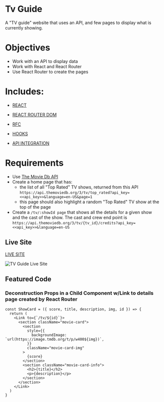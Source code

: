 # Tv Guide

A "TV guide" website that uses an API, and few pages to display what is currently showing.

# Objectives

- Work with an API to display data
- Work with React and React Router
- Use React Router to create the pages

# Includes: 

- [REACT](https://reactjs.org/docs/getting-started.html)
- [REACT ROUTER DOM](https://www.npmjs.com/package/react-router-dom)
- [RFC](https://reactjs.org/docs/components-and-props.html)
- [HOOKS](https://reactjs.org/docs/hooks-intro.html)

- [API INTEGRATION](https://sdg-words.herokuapp.com/api/words/random)

# Requirements 

- Use [The Movie Db API](https://developers.themoviedb.org/3/getting-started/introduction) 
- Create a home page that has:
  - the list of all "Top Rated" TV shows, returned from this API `https://api.themoviedb.org/3/tv/top_rated?api_key=<<api_key>>&language=en-US&page=1`
  - this page should also highlight a random "Top Rated" TV show at the top of the page
- Create a `/tv/:showId page` that shows all the details for a given show and the cast of the show. The cast and crew end point is `https://api.themoviedb.org/3/tv/{tv_id}/credits?api_key=<<api_key>>&language=en-US`
 
## Live Site

[LIVE SITE](https://tv-guide-austinparvin.netlify.app/)

![TV Guide Live Site](http://g.recordit.co/vWwo4XTyP1.gif)

## Featured Code

### Deconstruction Props in a Child Component w/Link to details page created by React Router

```JSX
const ShowCard = ({ score, title, description, img, id }) => {
  return (
    <Link to={`/tv/${id}`}>
      <section className="movie-card">
        <section
          style={{
            backgroundImage: `url(https://image.tmdb.org/t/p/w400${img})`,
          }}
          className="movie-card-img"
        >
          {score}
        </section>
        <section className="movie-card-info">
          <h2>{title}</h2>
          <p>{description}</p>
        </section>
      </section>
    </Link>
  )
}
 ```
 
